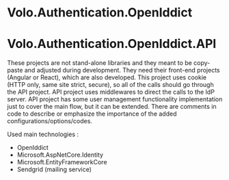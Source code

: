 # Volo.Authentication.OpenIddict
# Volo.Authentication.OpenIddict.API

These projects are not stand-alone libraries and they meant to be copy-paste and adjusted during development.
They need their front-end projects (Angular or React), which are also developed.
This project uses cookie (HTTP only, same site strict, secure), so all of the calls should go through the API project.
API project uses middlewares to direct the calls to the IdP server.
API project has some user management functionality implementation just to cover the main flow, but it can be extended.
There are comments in code to describe or emphasize the importance of the added configurations/options/codes.

Used main technologies : 
- OpenIddict
- Microsoft.AspNetCore.Identity
- Microsoft.EntityFrameworkCore
- Sendgrid (mailing service)